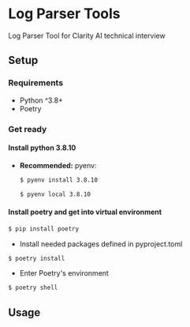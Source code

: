 # Log Parser Tools
Log Parser Tool for Clarity AI technical interview
## Setup

### Requirements

* Python ^3.8+
* Poetry

### Get ready

#### Install python 3.8.10

- **Recommended:** pyenv:

    ```bash
    $ pyenv install 3.8.10
    ```

    ```bash
    $ pyenv local 3.8.10
    ```

#### Install poetry and get into virtual environment

```bash
$ pip install poetry
```

- Install needed packages defined in pyproject.toml

```bash
$ poetry install
```
- Enter Poetry's environment

```bash
$ poetry shell
```

## Usage
 